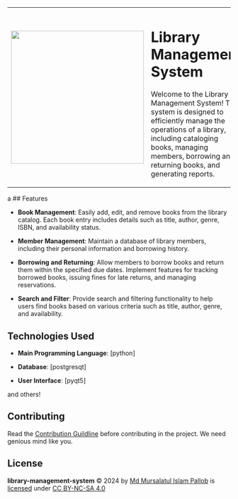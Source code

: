 
<table border="0">
  <tr>
    <td width="35%">
      <img src="https://github.com/mursalatul/library-management-system/assets/79168756/b94f4fda-a81c-49a2-b5dd-47033a9d4b39" height="300" width="300"></img>
    </td>
    <td>
       <h1>Library Management System</h1>
       <p>Welcome to the Library Management System! This system is designed to efficiently manage the operations of a library, including cataloging books, managing members, borrowing and returning books, and generating reports.</p>
    </td>
  </tr>
</table>
a
## Features

- **Book Management**: Easily add, edit, and remove books from the library catalog. Each book entry includes details such as title, author, genre, ISBN, and availability status.
  
- **Member Management**: Maintain a database of library members, including their personal information and borrowing history.

- **Borrowing and Returning**: Allow members to borrow books and return them within the specified due dates. Implement features for tracking borrowed books, issuing fines for late returns, and managing reservations.

- **Search and Filter**: Provide search and filtering functionality to help users find books based on various criteria such as title, author, genre, and availability.


## Technologies Used

- **Main Programming Language**: [python]
  
- **Database**: [postgresqt]

- **User Interface**: [pyqt5]

and others!

## Contributing
Read the [Contribution Guildline](https://github.com/mursalatul/library-management-system/blob/master/CONTRIBUTE.md) before contributing in the project.
We need genious mind like you.

## License
<b>library-management-system</b> © 2024 by [Md Mursalatul Islam Pallob](https://github.com/mursalatul) is [licensed](https://github.com/mursalatul/library-management-system/blob/master/LICENSE) under [CC BY-NC-SA 4.0](https://creativecommons.org/licenses/by-nc-sa/4.0/)

